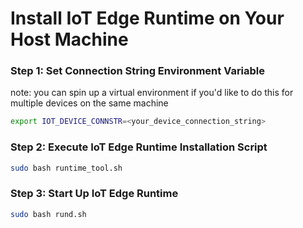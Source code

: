 # Install IoT Edge Runtime on Your Host Machine
### Step 1: Set Connection String Environment Variable
note: you can spin up a virtual environment if you'd like to do this for multiple devices on the same machine
```bash
export IOT_DEVICE_CONNSTR=<your_device_connection_string>
```

### Step 2: Execute IoT Edge Runtime Installation Script
```bash
sudo bash runtime_tool.sh
```

### Step 3: Start Up IoT Edge Runtime
```bash
sudo bash rund.sh
```